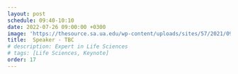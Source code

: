 ```yaml
---
layout: post
schedule: 09:40-10:10
date: 2022-07-26 09:00:00 +0300
image: 'https://thesource.sa.ua.edu/wp-content/uploads/sites/57/2021/09/person-generic.jpeg' 
title:  Speaker - TBC
# description: Expert in Life Sciences
# tags: [Life Sciences, Keynote]
order: 17
---
```


<!-- ## Talk Title -->
<!-- Talk abstract -->

